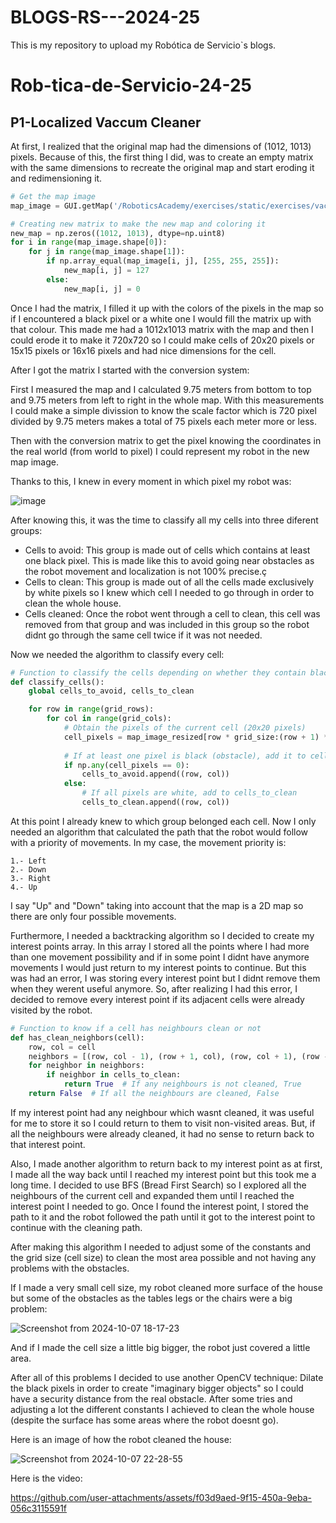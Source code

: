 # BLOGS-RS---2024-25
This is my repository to upload my Robótica de Servicio`s blogs.


# Rob-tica-de-Servicio-24-25

## P1-Localized Vaccum Cleaner

At first, I realized that the original map had the dimensions of (1012, 1013) pixels. Because of this, the first thing I did, was to create an empty matrix with the same dimensions to recreate the original map and start eroding it and redimensioning it.

```python
# Get the map image
map_image = GUI.getMap('/RoboticsAcademy/exercises/static/exercises/vacuum_cleaner_loc_newmanager/resources/images/mapgrannyannie.png')

# Creating new matrix to make the new map and coloring it
new_map = np.zeros((1012, 1013), dtype=np.uint8)
for i in range(map_image.shape[0]):
    for j in range(map_image.shape[1]):
        if np.array_equal(map_image[i, j], [255, 255, 255]):
            new_map[i, j] = 127
        else:
            new_map[i, j] = 0
```

Once I had the matrix, I filled it up with the colors of the pixels in the map so if I encountered a black pixel or a white one I would fill the matrix up with that colour.
This made me had a 1012x1013 matrix with the map and then I could erode it to make it 720x720 so I could make cells of 20x20 pixels or 15x15 pixels or 16x16 pixels and had nice dimensions for the cell.

After I got the matrix I started with the conversion system:

First I measured the map and I calculated 9.75 meters from bottom to top and 9.75 meters from left to right in the whole map. With this measurements I could make a simple divission to know the scale factor which is 720 pixel divided by 9.75 meters makes a total of 75 pixels each meter more or less.

Then with the conversion matrix to get the pixel knowing the coordinates in the real world (from world to pixel) I could represent my robot in the new map image.

Thanks to this, I knew in every moment in which pixel my robot was:

![image](https://github.com/user-attachments/assets/08bdcbf9-09ea-4f56-b934-0039debfe08e)


After knowing this, it was the time to classify all my cells into three diferent groups:

 - Cells to avoid: This group is made out of cells which contains at least one black pixel. This is made like this to avoid going near obstacles as the robot movement and localization is not 100% precise.ç
 - Cells to clean: This group is made out of all the cells made exclusively by white pixels so I knew which cell I needed to go through in order to clean the whole house.
 - Cells cleaned: Once the robot went through a cell to clean, this cell was removed from that group and was included in this group so the robot didnt go through the same cell twice if it was not needed.

Now we needed the algorithm to classify every cell:

```python
# Function to classify the cells depending on whether they contain black pixels or not.
def classify_cells():
    global cells_to_avoid, cells_to_clean

    for row in range(grid_rows):
        for col in range(grid_cols):
            # Obtain the pixels of the current cell (20x20 pixels)
            cell_pixels = map_image_resized[row * grid_size:(row + 1) * grid_size, col * grid_size:(col + 1) * grid_size]
            
            # If at least one pixel is black (obstacle), add it to cells_to_avoid
            if np.any(cell_pixels == 0):
                cells_to_avoid.append((row, col))
            else:
                # If all pixels are white, add to cells_to_clean
                cells_to_clean.append((row, col))
```

At this point I already knew to which group belonged each cell. Now I only needed an algorithm that calculated the path that the robot would follow with a priority of movements.
In my case, the movement priority is:

    1.- Left
    2.- Down
    3.- Right
    4.- Up

I say "Up" and "Down" taking into account that the map is a 2D map so there are only four possible movements.

Furthermore, I needed a backtracking algorithm so I decided to create my interest points array. In this array I stored all the points where I had more than one movement possibility and if in some point
I didnt have anymore movements I would just return to my interest points to continue.
But this was had an error, I was storing every interest point but I didnt remove them when they werent useful anymore. So, after realizing I had this error, I decided to remove every interest point if its adjacent cells were already visited by the robot.

```python
# Function to know if a cell has neighbours clean or not
def has_clean_neighbors(cell):
    row, col = cell
    neighbors = [(row, col - 1), (row + 1, col), (row, col + 1), (row - 1, col)]
    for neighbor in neighbors:
        if neighbor in cells_to_clean:
            return True  # If any neighbours is not cleaned, True
    return False  # If all the neighbours are cleaned, False
```

If my interest point had any neighbour which wasnt cleaned, it was useful for me to store it so I could return to them to visit non-visited areas. But, if all the neighbours were already cleaned, it had no sense to return back to that interest point.

Also, I made another algorithm to return back to my interest point as at first, I made all the way back until I reached my interest point but this took me a long time. I decided to use BFS (Bread First Search) so I explored all the neighbours of the current cell and expanded them until I reached the interest point I needed to go. Once I found the interest point, I stored the path to it and the robot followed the path until it got to the interest point to continue with the cleaning path.

After making this algorithm I needed to adjust some of the constants and the grid size (cell size) to clean the most area possible and not having any problems with the obstacles.

If I made a very small cell size, my robot cleaned more surface of the house but some of the obstacles as the tables legs or the chairs were a big problem:

![Screenshot from 2024-10-07 18-17-23](https://github.com/user-attachments/assets/ba9fcb59-21d3-4fdf-a1a7-7b5c1e296937)

And if I made the cell size a little big bigger, the robot just covered a little area.

After all of this problems I decided to use another OpenCV technique: Dilate the black pixels in order to create "imaginary bigger objects" so I could have a security distance from the real obstacle.
After some tries and adjusting a lot the different constants I achieved to clean the whole house (despite the surface has some areas where the robot doesnt go).

Here is an image of how the robot cleaned the house:

![Screenshot from 2024-10-07 22-28-55](https://github.com/user-attachments/assets/730cf564-a2d2-4047-afad-f73ab92eb922)

Here is the video:

https://github.com/user-attachments/assets/f03d9aed-9f15-450a-9eba-056c3115591f
